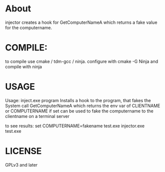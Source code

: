 # About
injector creates a hook for GetComputerNameA which returns a fake value for the computername.

# COMPILE:

to compile use cmake / tdm-gcc / ninja. configure with
  cmake -G Ninja
and compile with
  ninja

# USAGE
Usage: inject.exe program <parameters>
Installs a hook to the program, that fakes the System call GetComputerNameA which returns the env var of CLIENTNAME or COMPUTERNAME if set
can be used to fake the computername to the clientname on a terminal server

to see results:
  set COMPUTERNAME=fakename
  test.exe
  injector.exe test.exe

# LICENSE

GPLv3 and later
